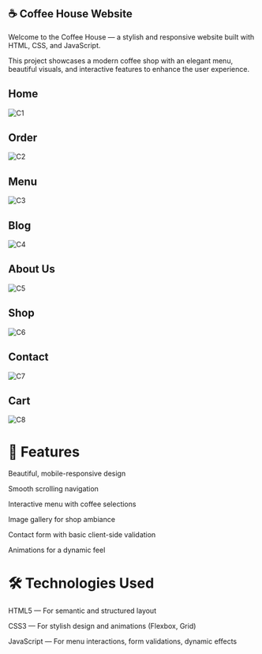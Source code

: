 ## ☕ Coffee House Website

Welcome to the Coffee House — a stylish and responsive website built with HTML, CSS, and JavaScript.

This project showcases a modern coffee shop with an elegant menu, beautiful visuals, and interactive features to enhance the user experience.

## Home 

![C1](https://github.com/user-attachments/assets/7439ee7a-763b-413b-986b-e5bb0c0394a6)

## Order 

![C2](https://github.com/user-attachments/assets/157cb6ba-f4dd-486e-a809-f7edf69645ee)

## Menu 

![C3](https://github.com/user-attachments/assets/46d5531d-054d-42ef-9252-16d81829fe43)

## Blog 

![C4](https://github.com/user-attachments/assets/a84dd0d8-5112-4280-85c5-9fc7f8d49526)

## About Us

![C5](https://github.com/user-attachments/assets/27dcbad7-2885-4a71-9f0b-08fef7e8e5dc)

## Shop

![C6](https://github.com/user-attachments/assets/c59f50f1-7cd0-4136-80a4-b21e6f38385b)

## Contact

![C7](https://github.com/user-attachments/assets/d9b0d551-ff87-4e22-8e6c-2efca0dfd94d)

## Cart

![C8](https://github.com/user-attachments/assets/770b4927-9a14-4bc9-810e-e7927b696d68)

# 🌟 Features

Beautiful, mobile-responsive design

Smooth scrolling navigation

Interactive menu with coffee selections

Image gallery for shop ambiance

Contact form with basic client-side validation

Animations for a dynamic feel

# 🛠️ Technologies Used

HTML5 — For semantic and structured layout

CSS3 — For stylish design and animations (Flexbox, Grid)

JavaScript — For menu interactions, form validations, dynamic effects
